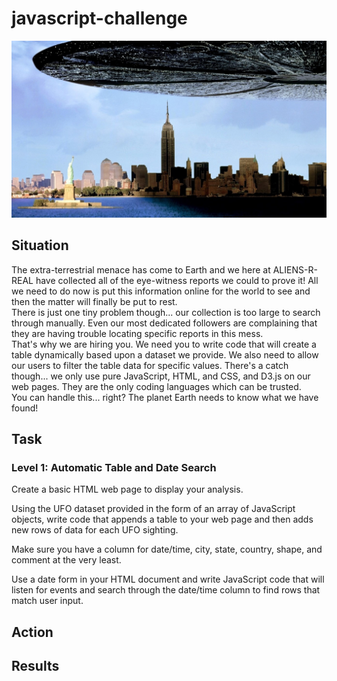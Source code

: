 # javascript-challenge

![UFO_Sightings](https://github.com/llhabers/javascript-challenge/blob/main/UFO_level_1/UFO_Sights.jpg)<br>

## Situation<br>
The extra-terrestrial menace has come to Earth and we here at ALIENS-R-REAL have collected all of the eye-witness reports we could to prove it! All we need to do now is put this information online for the world to see and then the matter will finally be put to rest.<br>
There is just one tiny problem though... our collection is too large to search through manually. Even our most dedicated followers are complaining that they are having trouble locating specific reports in this mess.<br>
That's why we are hiring you. We need you to write code that will create a table dynamically based upon a dataset we provide. We also need to allow our users to filter the table data for specific values. There's a catch though... we only use pure JavaScript, HTML, and CSS, and D3.js on our web pages. They are the only coding languages which can be trusted.<br>
You can handle this... right? The planet Earth needs to know what we have found!<br>

## Task<br>
### Level 1: Automatic Table and Date Search<br>

Create a basic HTML web page to display your analysis.<br>

Using the UFO dataset provided in the form of an array of JavaScript objects, write code that appends a table to your web page and then adds new rows of data for each UFO sighting.<br>

Make sure you have a column for date/time, city, state, country, shape, and comment at the very least.<br>

Use a date form in your HTML document and write JavaScript code that will listen for events and search through the date/time column to find rows that match user input.<br>

## Action

## Results